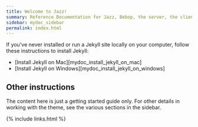 ```yaml
---
title: Welcome to Jazz!
summary: Reference Documentation for Jazz, Bebop, the server, the clients and the reference docker images
sidebar: mydoc_sidebar
permalink: index.html
---
```


If you've never installed or run a Jekyll site locally on your computer, follow these instructions to install Jekyll:

* [Install Jekyll on Mac][mydoc_install_jekyll_on_mac]
* [Install Jekyll on Windows][mydoc_install_jekyll_on_windows]

## Other instructions

The content here is just a getting started guide only. For other details in working with the theme, see the various sections in the sidebar.

{% include links.html %}

